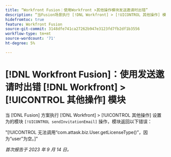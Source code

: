 ```yaml
---
title: “Workfront Fusion：使用Workfront >其他操作模块发送邀请时出错”
description: “当Fusion场景执行 [!DNL Workfront] > [!UICONTROL 其他操作] 模块设置为sendInvitationEmail操作，则该模块返回错误。”
hidefromtoc: true
feature: Workfront Fusion
source-git-commit: 3148dfe741ca27262b947e3123fd7fb2df1b3556
workflow-type: tm+mt
source-wordcount: '71'
ht-degree: 5%

---
```



# [!DNL Workfront Fusion]：使用发送邀请时出错 [!DNL Workfront] > [!UICONTROL 其他操作] 模块

当 [!DNL Fusion] 方案执行 [!DNL Workfront] > [!UICONTROL 其他操作] 设置为的模块 `[!UICONTROL sendInvitationEmail]` 操作，模块返回以下错误：

&quot;[!UICONTROL 无法调用“com.attask.biz.User.getLicenseType()”，因为“user”为空。]&quot;

_首次报告于 2023 年 9 月 14 日。_
